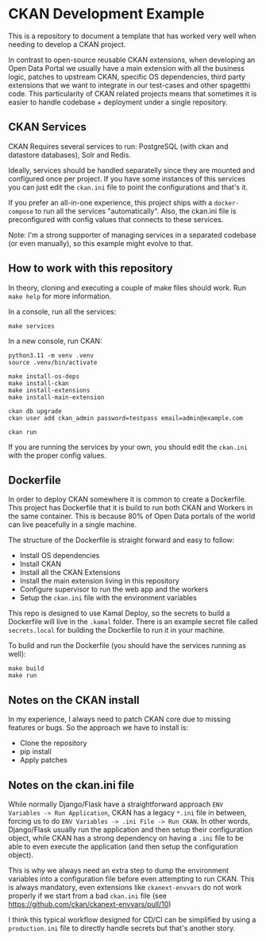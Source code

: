 # CKAN Development Example

This is a repository to document a template that has worked very well when needing to develop a CKAN project.

In contrast to open-source reusable CKAN extensions, when developing an Open Data Portal we usually have a main
extension with all the business logic, patches to upstream CKAN, specific OS dependencies, third party 
extensions that we want to integrate in our test-cases and other spagetthi code. This particularity of CKAN related
projects means that sometimes it is easier to handle codebase + deployment under a single repository.

## CKAN Services

CKAN Requires several services to run: PostgreSQL (with ckan and datastore databases), Solr and Redis.

Ideally, services should be handled separatelly since they are mounted and configured once per project. If you have
some instances of this services you can just edit the `ckan.ini` file to point the configurations and that's it.

If you prefer an all-in-one experience, this project ships with a `docker-compose` to run all the services "automatically". Also,
the ckan.ini file is preconfigured with config values that connects to these services.

Note: I'm a strong supporter of managing services in a separated codebase (or even manually), so this example might evolve to that.

## How to work with this repository

In theory, cloning and executing a couple of make files should work. Run `make help` for more information.

In a console, run all the services:
```
make services
```

In a new console, run CKAN:
```
python3.11 -m venv .venv
source .venv/bin/activate

make install-os-deps
make install-ckan
make install-extensions
make install-main-extension

ckan db upgrade
ckan user add ckan_admin password=testpass email=admin@example.com

ckan run
```

If you are running the services by your own, you should edit the `ckan.ini` with the proper config values.

## Dockerfile

In order to deploy CKAN somewhere it is common to create a Dockerfile. This project has Dockerfile that it is build to run both CKAN and Workers
in the same container. This is because 80% of Open Data portals of the world can live peacefully in a single machine.

The structure of the Dockerfile is straight forward and easy to follow: 
 - Install OS dependencies
 - Install CKAN
 - Install all the CKAN Extensions
 - Install the main extension living in this repository
 - Configure supervisor to run the web app and the workers
 - Setup the `ckan.ini` file with the environment variables

This repo is designed to use Kamal Deploy, so the secrets to build a Dockerfile will live in the `.kamal` folder. There is an example secret file called `secrets.local` for building the Dockerfile to run it in your machine.

To build and run the Dockerfile (you should have the services running as well):

```
make build
make run
```


## Notes on the CKAN install

In my experience, I always need to patch CKAN core due to missing features or bugs. So the approach we have to install is:
 - Clone the repository
 - pip install
 - Apply patches

## Notes on the ckan.ini file

While normally Django/Flask have a straightforward approach `ENV Variables -> Run Application`,
CKAN has a legacy `*.ini` file in between, forcing us to do `ENV Variables -> .ini File -> Run CKAN`. In other words, Django/Flask
usually run the application and then setup their configuration object, while CKAN has a strong dependency on having a `.ini` file to
be able to even execute the application (and then setup the configuration object).

This is why we always need an extra step to dump the environment variables into a configuration file before even attempting to
run CKAN. This is always mandatory, even extensions like `ckanext-envvars` do not work properly if we start from a bad `ckan.ini`
file (see https://github.com/ckan/ckanext-envvars/pull/10)

I think this typical workflow designed for CD/CI can be simplified by using a `production.ini` file to directly handle
secrets but that's another story.
